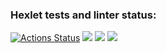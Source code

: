 ### Hexlet tests and linter status:
[![Actions Status](https://github.com/StanislavShein/php-project-lvl1/workflows/hexlet-check/badge.svg)](https://github.com/StanislavShein/php-project-lvl1/actions)
<a href="https://codeclimate.com/github/codeclimate/codeclimate/maintainability"><img src="https://api.codeclimate.com/v1/badges/a99a88d28ad37a79dbf6/maintainability" /></a>
<a href="https://asciinema.org/a/hhBvs3hif0qVoY1gCvLC5z5Zy" target="_blank"><img src="https://asciinema.org/a/hhBvs3hif0qVoY1gCvLC5z5Zy.svg" /></a>
<a href="https://asciinema.org/a/4gtQAGXy2ciGKLtrtrXtFq1gF" target="_blank"><img src="https://asciinema.org/a/4gtQAGXy2ciGKLtrtrXtFq1gF.svg" /></a>
